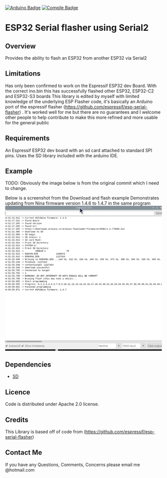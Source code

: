 [![Arduino Badge](https://github.com/winner10920/ESPSerialFlasher/actions/workflows/check-arduino.yml/badge.svg)](https://github.com/winner10920/ESPSerialFlasher/actions/workflows/check-arduino.yml)
[![Compile Badge](https://github.com/winner10920/ESPSerialFlasher/actions/workflows/compile-examples.yml/badge.svg)](https://github.com/winner10920/ESPSerialFlasher/actions/workflows/compile-examples.yml)
# ESP32 Serial flasher using Serial2

## Overview
Provides the ability to flash an ESP32 from another ESP32 via Serial2

## Limitations
Has only been confirmed to work on the Espressif ESP32 dev Board. With the correct ino.bin this has successfully flashed other ESP32, ESP32-C2 and ESP32-S3 boards
This library is edited by myself with limited knowledge of the underlying ESP Flasher code, it's basically an Arduino port of the espressif flasher (https://github.com/espressif/esp-serial-flasher) . It's worked well for me but there are no guarantees and I welcome other people to help contribute to make this more refined and more usable for the general public

## Requirements
An Espressif ESP32 dev board with an sd card attached to standard SPI pins. Uses the SD library included with the arduino IDE.

## Example
TODO: Obviously the image below is from the original commit which I need to change.

Below is a screenshot from the Download and flash example
Demonstrates updating from Nina firmware version 1.4.6 to 1.4.7 in the same program
<img src="img\DownloadAndFlash.png" width="auto" height="auto"> 


## Dependencies
  - [SD](https://github.com/arduino-libraries/SD)

## Licence

Code is distributed under Apache 2.0 license.

## Credits
This Library is based off of code from (https://github.com/espressif/esp-serial-flasher)

## Contact Me
If you have any Questions, Comments, Concerns please email me @hotmail.com
